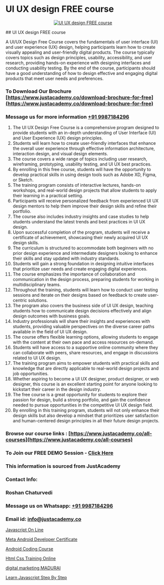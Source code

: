 # UI UX design FREE course

<p align="center">
  <a href="https://justacademy.co/all-courses">
    <img src="https://i.ibb.co/P5KtSQ2/ui-ux.png" alt="UI UX design FREE course">
  </a>
</p>
## UI UX design FREE course

A UI/UX Design Free Course covers the fundamentals of user interface (UI) and user experience (UX) design, helping participants learn how to create visually appealing and user-friendly digital products. The course typically covers topics such as design principles, usability, accessibility, and user research, providing hands-on experience with designing interfaces and conducting usability testing. By the end of the course, participants should have a good understanding of how to design effective and engaging digital products that meet user needs and preferences.
### To Download Our Brochure [https://www.justacademy.co/download-brochure-for-free](https://www.justacademy.co/download-brochure-for-free)
### Message us for more information [+91 9987184296](https://api.whatsapp.com/send?phone=919987184296)
1) The UI UX Design Free Course is a comprehensive program designed to provide students with an in-depth understanding of User Interface (UI) and User Experience (UX) design principles.
2) Students will learn how to create user-friendly interfaces that enhance the overall user experience through effective information architecture, interaction design, and visual design elements.
3) The course covers a wide range of topics including user research, wireframing, prototyping, usability testing, and UI UX best practices.
4) By enrolling in this free course, students will have the opportunity to develop practical skills in using design tools such as Adobe XD, Figma, or Sketch.
5) The training program consists of interactive lectures, hands-on workshops, and real-world design projects that allow students to apply their learning in a practical setting.
6) Participants will receive personalized feedback from experienced UI UX design mentors to help them improve their design skills and refine their portfolio.
7) The course also includes industry insights and case studies to help students understand the latest trends and best practices in UI UX design.
8) Upon successful completion of the program, students will receive a certificate of achievement, showcasing their newly acquired UI UX design skills.
9) The curriculum is structured to accommodate both beginners with no prior design experience and intermediate designers looking to enhance their skills and stay updated with industry standards.
10) Students will gain a strong foundation in designing intuitive interfaces that prioritize user needs and create engaging digital experiences.
11) The course emphasizes the importance of collaboration and communication in the design process, preparing students for working in multidisciplinary teams.
12) Throughout the training, students will learn how to conduct user testing sessions and iterate on their designs based on feedback to create user-centric solutions.
13) The program also covers the business side of UI UX design, teaching students how to communicate design decisions effectively and align design outcomes with business goals.
14) Industry professionals will share their insights and experiences with students, providing valuable perspectives on the diverse career paths available in the field of UI UX design.
15) The course offers flexible learning options, allowing students to engage with the content at their own pace and access resources on-demand.
16) Students will have access to a supportive online community where they can collaborate with peers, share resources, and engage in discussions related to UI UX design.
17) The training program aims to empower students with practical skills and knowledge that are directly applicable to real-world design projects and job opportunities.
18) Whether aspiring to become a UI UX designer, product designer, or web designer, this course is an excellent starting point for anyone looking to kickstart their career in the design industry.
19) The free course is a great opportunity for students to explore their passion for design, build a strong portfolio, and gain the confidence needed to pursue opportunities in the competitive UI UX design field.
20) By enrolling in this training program, students will not only enhance their design skills but also develop a mindset that prioritizes user satisfaction and human-centered design principles in all their future design projects.

### Browse our course links : [https://www.justacademy.co/all-courses](https://www.justacademy.co/all-courses) 
### To Join our FREE DEMO Session - [Click Here](https://www.justacademy.co/register-for-course-demo)


### This information is sourced from JustAcademy
### Contact Info:
### Roshan Chaturvedi
### Message us on Whatsapp: [+91 9987184296](https://api.whatsapp.com/send?phone=919987184296)
### Email id: [info@justacademy.co](mailto:info@justacademy.co)
                
[Javascript On Line](https://www.linkedin.com/pulse/javascript-line-justacademy-cupertino-jr6pc?trackingId=o1r7HoUuxJmP6P%2BC55Q6bA%3D%3D&lipi=urn%3Ali%3Apage%3Ad_flagship3_company_admin%3BnS5tGyG4QnikczaDjz%2F1LQ%3D%3D)

[Meta Android Developer Certificate](https://www.linkedin.com/pulse/meta-android-developer-certificate-justacademy-m7v5f/)

[Android Coding Course](https://medium.com/@kumarishimmi99/android-coding-course-e02016ed03a5)

[Html Css Training Online](https://medium.com/@AkashSingh2052/html-css-training-online-e8e85efbf545)

[digital marketing MADURAI](https://justacademyin.github.io/justacademy/digital-marketing-madurai)

[Learn Javascript Step By Step](https://justacademyin.github.io/Articles/Learn-Javascript-Step-By-Step)

